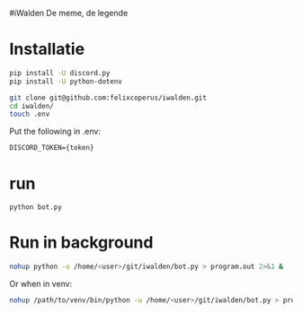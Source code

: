 #iWalden
De meme, de legende

# Installatie
```bash
pip install -U discord.py
pip install -U python-dotenv

git clone git@github.com:felixcoperus/iwalden.git
cd iwalden/
touch .env
```

Put the following in .env:
```
DISCORD_TOKEN={token}
```


# run
```
python bot.py
```

# Run in background
```bash
nohup python -u /home/<user>/git/iwalden/bot.py > program.out 2>&1 &
```

Or when in venv:

```bash
nohup /path/to/venv/bin/python -u /home/<user>/git/iwalden/bot.py > program.out 2>&1 &
```